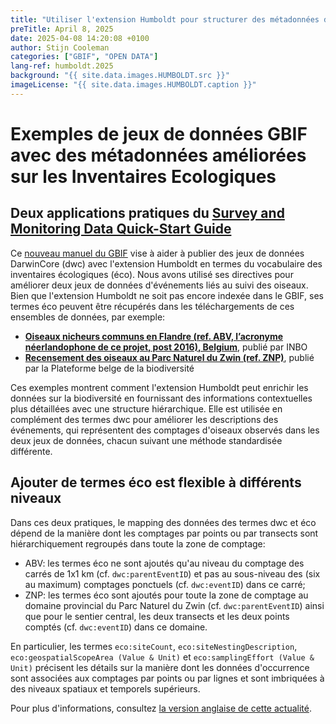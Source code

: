 ```yaml
---
title: "Utiliser l'extension Humboldt pour structurer des métadonnées de suivi"
preTitle: April 8, 2025
date: 2025-04-08 14:20:08 +0100
author: Stijn Cooleman
categories: ["GBIF", "OPEN DATA"]
lang-ref: humboldt.2025
background: "{{ site.data.images.HUMBOLDT.src }}"
imageLicense: "{{ site.data.images.HUMBOLDT.caption }}"
---
```


# Exemples de jeux de données GBIF avec des métadonnées améliorées sur les Inventaires Ecologiques

## Deux applications pratiques du [Survey and Monitoring Data Quick-Start Guide](https://docs.gbif.org/survey-monitoring-quick-start/)

Ce [nouveau manuel du GBIF](https://docs.gbif.org/survey-monitoring-quick-start/) vise à aider à publier des jeux de données DarwinCore (dwc) avec l'extension Humboldt en termes du vocabulaire des inventaires écologiques (éco). Nous avons utilisé ses directives pour améliorer deux jeux de données d'événements liés au suivi des oiseaux. Bien que l'extension Humboldt ne soit pas encore indexée dans le GBIF, ses termes éco peuvent être récupérés dans les téléchargements de ces ensembles de données, par exemple:

* [**Oiseaux nicheurs communs en Flandre (ref. ABV, l’acronyme néerlandophone de ce projet, post 2016), Belgium**](https://www.gbif.org/dataset/99047b1e-ee53-4053-ba69-2e28eaaa45d9), publié par INBO
* [**Recensement des oiseaux au Parc Naturel du Zwin (ref. ZNP)**](https://www.gbif.org/dataset/dde71542-ad2d-4ec7-a93c-eb18bc0f432b), publié par la Plateforme belge de la biodiversité

Ces exemples montrent comment l'extension Humboldt peut enrichir les données sur la biodiversité en fournissant des informations contextuelles plus détaillées avec une structure hiérarchique. Elle est utilisée en complément des termes dwc pour améliorer les descriptions des événements, qui représentent des comptages d'oiseaux observés dans les deux jeux de données, chacun suivant une méthode standardisée différente.

## Ajouter de termes éco est flexible à différents niveaux

Dans ces deux pratiques, le mapping des données des termes dwc et éco dépend de la manière dont les comptages par points ou par transects sont hiérarchiquement regroupés dans toute la zone de comptage:

* ABV: les termes éco ne sont ajoutés qu'au niveau du comptage des carrés de 1x1 km  (cf. `dwc:parentEventID`) et pas au sous-niveau des (six au maximum) comptages ponctuels (cf. `dwc:eventID`) dans ce carré;
* ZNP: les termes éco sont ajoutés pour toute la zone de comptage au domaine provincial du Parc Naturel du Zwin (cf. `dwc:parentEventID`) ainsi que pour le sentier central, les deux transects et les deux points comptés (cf. `dwc:eventID`) dans ce domaine.

En particulier, les termes `eco:siteCount`, `eco:siteNestingDescription`, `eco:geospatialScopeArea (Value & Unit)` et `eco:samplingEffort (Value & Unit)` précisent les détails sur la manière dont les données d'occurrence sont associées aux comptages par points ou par lignes et sont imbriquées à des niveaux spatiaux et temporels supérieurs.

Pour plus d'informations, consultez [la version anglaise de cette actualité](https://gbif.biodiversity.be/post/2025/humboldtextensionexamples/).
